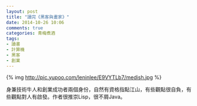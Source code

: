 ```yaml
---
layout: post
title: "讀完《黑客與畫家》"
date: 2014-10-26 10:06
comments: true
categories: 青梅煮酒
tags:
- 讀書
- 計算機
- 黑客
- 創業
---
```


{% img http://pic.yupoo.com/leninlee/E9VYTLb7/medish.jpg %}

身兼技術牛人和創業成功者兩個身份，自然有資格指點江山，有些觀點很自負，有些觀點對人有啟發。作者很推崇Lisp，很不屑Java。
